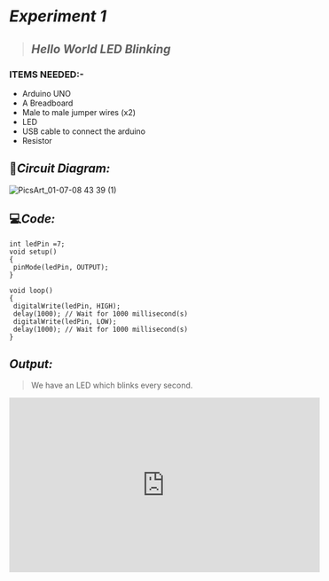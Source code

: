 # ***Experiment 1***
> ## ***Hello World LED Blinking***
### __ITEMS NEEDED:-__
* Arduino UNO
* A Breadboard
* Male to male jumper wires (x2)
* LED 
* USB cable to connect the arduino
* Resistor

## 🔌***Circuit Diagram:***
![PicsArt_01-07-08 43 39 (1)](https://user-images.githubusercontent.com/81525399/148564636-1ef01d45-4654-4daf-bda9-8f3fff9760d3.jpg)


## 💻***Code:***

 ```
int ledPin =7;
 void setup()
{
  pinMode(ledPin, OUTPUT);
}

void loop()
{
  digitalWrite(ledPin, HIGH);
  delay(1000); // Wait for 1000 millisecond(s)
  digitalWrite(ledPin, LOW);
  delay(1000); // Wait for 1000 millisecond(s)
}

```
## **_Output:_**
> We have an LED which blinks every second.

<iframe width="560" height="315" src="https://www.youtube.com/embed/bePUHwVVi08" title="YouTube video player" frameborder="0" allow="accelerometer; autoplay; clipboard-write; encrypted-media; gyroscope; picture-in-picture" allowfullscreen></iframe>


